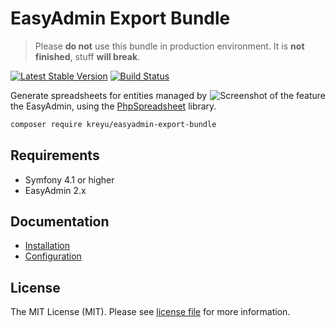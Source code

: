 # EasyAdmin Export Bundle

> Please **do not** use this bundle in production environment. It is **not finished**, stuff **will break**.
 
[![Latest Stable Version](https://poser.pugx.org/kreyu/easyadmin-export-bundle/version)](https://packagist.org/packages/kreyu/easyadmin-export-bundle)
[![Build Status](https://travis-ci.org/Kreyu/easyadmin-export-bundle.svg?branch=master)](https://travis-ci.org/Kreyu/easyadmin-export-bundle)

<img src="https://i.imgur.com/opzGOEr.png" alt="Screenshot of the feature" align="right" />

Generate spreadsheets for entities managed by the EasyAdmin, using the [PhpSpreadsheet](https://github.com/PHPOffice/phpspreadsheet) library.

```bash
composer require kreyu/easyadmin-export-bundle
```

## Requirements

- Symfony 4.1 or higher
- EasyAdmin 2.x

## Documentation

- [Installation](./doc/installation.md)
- [Configuration](./doc/configuration.md)

## License

The MIT License (MIT). Please see [license file](LICENSE) for more information.

